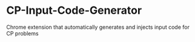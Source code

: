 # CP-Input-Code-Generator
Chrome extension that automatically generates and injects input code for CP problems 
